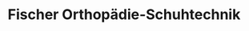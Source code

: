 ---
title: "Fischer Orthopädie-Schuhtechnik"
url: /annaberg-buchholz/fischer-orthopaedie-schuhtechnik/
shop: Sanitätshaus
---